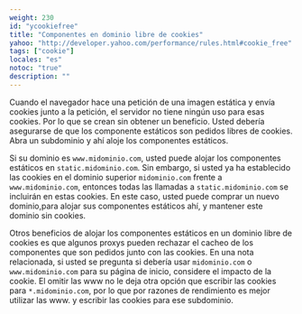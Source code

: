 ```yaml
---
weight: 230
id: "ycookiefree"
title: "Componentes en dominio libre de cookies"
yahoo: "http://developer.yahoo.com/performance/rules.html#cookie_free"
tags: ["cookie"]
locales: "es"
notoc: "true"
description: ""
---
```


Cuando el navegador hace una petición de una imagen estática y envía cookies junto a la petición, el servidor no tiene ningún uso para esas cookies. Por lo que se crean sin obtener un beneficio. Usted debería asegurarse de que los componente estáticos son pedidos libres de cookies. Abra un subdominio y ahí aloje los componentes estáticos.

Si su dominio es `www.midominio.com`, usted puede alojar los componentes estáticos en `static.midominio.com`. Sin embargo, si usted ya ha establecido las cookies en el dominio superior `midominio.com` frente a `www.midominio.com`, entonces todas las llamadas a `static.midominio.com` se incluirán en estas cookies. En este caso, usted puede comprar un nuevo dominio,para alojar sus componentes estáticos ahí, y mantener este dominio sin cookies.

Otros beneficios de alojar los componentes estáticos en un dominio libre de cookies es que algunos proxys pueden rechazar el cacheo de los componentes que son pedidos junto con las cookies. En una nota relacionada, si usted se pregunta si debería usar `midominio.com` o `www.midominio.com` para su página de inicio, considere el impacto de la cookie. El omitir las www no le deja otra opción que escribir las cookies para `*.midominio.com`, por lo que por razones de rendimiento es mejor utilizar las www. y escribir las cookies para ese subdominio.
